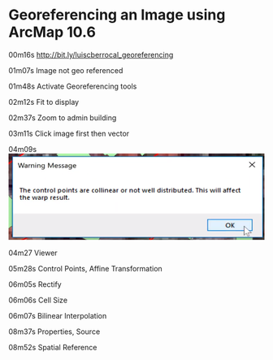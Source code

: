 # Georeferencing an Image using ArcMap 10.6

00m16s http://bit.ly/luiscberrocal_georeferencing

01m07s Image not geo referenced

01m48s Activate Georeferencing tools

02m12s Fit to display

02m37s Zoom to admin building

03m11s Click image first then vector

04m09s
![Warning message](../images/01_georeferencing.png)

04m27 Viewer

05m28s Control Points, Affine Transformation

06m05s Rectify

06m06s  Cell Size

06m07s Bilinear Interpolation

08m37s Properties, Source

08m52s Spatial Reference